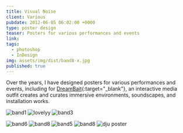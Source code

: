 ```yaml
---
title: Visual Noise
client: Various
pubdate: 2012-06-05 06:02:00 +0000 
type: poster design
teaser: Posters for various performances and events
link: 
tags:
  - photoshop
  - InDesign
img: assets/img/dist/band8-x.jpg
published: true
---
```


Over the years, I have designed posters for various performances and events, including for [DreamBait](http://drmbt.com/){:target="_blank"}, an interactive media outfit creates and curates immersive environments, soundscapes, and installation works.


![band1](../assets/img/dist/band1.jpg)
![lovelyy](../assets/img/lovelyy.jpg)
![band3](../assets/img/dist/band3-x2.jpg)
<!--![band4](../assets/img/dist/band4.jpg)-->
![band6](../assets/img/dist/band6-x.jpg)
![band8](../assets/img/dist/band8-x.jpg)
![band5](../assets/img/dist/band5-l.jpg)
![band8](../assets/img/dist/band9.jpg)
![dju poster](../assets/img/dju-poster.svg)
